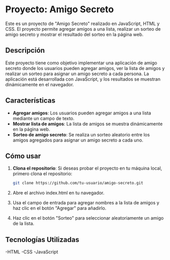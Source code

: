 # Proyecto: Amigo Secreto

Este es un proyecto de "Amigo Secreto" realizado en JavaScript, HTML y CSS. El proyecto permite agregar amigos a una lista, realizar un sorteo de amigo secreto y mostrar el resultado del sorteo en la página web.

## Descripción

Este proyecto tiene como objetivo implementar una aplicación de amigo secreto donde los usuarios pueden agregar amigos, ver la lista de amigos y realizar un sorteo para asignar un amigo secreto a cada persona. La aplicación está desarrollada con JavaScript, y los resultados se muestran dinámicamente en el navegador.

## Características

- **Agregar amigos**: Los usuarios pueden agregar amigos a una lista mediante un campo de texto.
- **Mostrar lista de amigos**: La lista de amigos se muestra dinámicamente en la página web.
- **Sorteo de amigo secreto**: Se realiza un sorteo aleatorio entre los amigos agregados para asignar un amigo secreto a cada uno.

## Cómo usar

1. **Clona el repositorio**:
   Si deseas probar el proyecto en tu máquina local, primero clona el repositorio:
   ```bash
   git clone https://github.com/tu-usuario/amigo-secreto.git

2. Abre el archivo index.html en tu navegador.

3. Usa el campo de entrada para agregar nombres a la lista de amigos y haz clic en el botón "Agregar" para añadirlo.

4. Haz clic en el botón "Sorteo" para seleccionar aleatoriamente un amigo de la lista.

## Tecnologías Utilizadas
-HTML
-CSS
-JavaScript   
